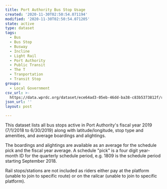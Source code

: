 ```yaml
---
title: Port Authority Bus Stop Usage
created: '2020-11-30T02:50:54.071194'
modified: '2020-11-30T02:50:54.071205'
state: active
type: dataset
tags:
  - Bus
  - Bus Stop
  - Busway
  - Incline
  - Light Rail
  - Port Authority
  - Public Transit
  - The T
  - Tranportation
  - Transit Stop
groups:
  - Local Government
csv_url: >-
  https://data.wprdc.org/dataset/ece64ad3-05eb-46dd-ba38-c83b5373812f/resource/7b495a01-c196-4850-b53a-9f2657c37b4e/download/busstopusagebyroute_datadictionary.csv
json_url: ''
layout: post

---
```

This dataset lists all bus stops active in Port Authority's fiscal year 2019 (7/1/2018 to 6/30/2019) along with latitude/longitude, stop type and amenities, and average boardings and alightings.

The boardings and alightings are available as an average for the schedule pick and the fiscal year average. A schedule "pick" is a four digit year-month ID for the quarterly schedule period, e.g. 1809 is the schedule period starting September 2018.

Rail stops/stations are not included as riders either pay at the platform (unable to join to specific route) or on the railcar (unable to join to specific platform).
